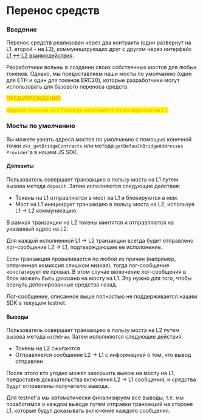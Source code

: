 # Перенос средств

### Введение <a href="#introduction" id="introduction"></a>

Перенос средств реализован через два контракта (один развернут на L1, второй - на L2), коммуницирующих друг с другом через интерфейс [L1 <-> L2 взаимодействия](vzaimodeistvie-l1-l2.md).

Разработчики вольны в создании своих собственных мостов для любых токенов. Однако, мы предоставляем наши мосты по умолчанию (один для ETH и один для токенов ERC20), которые разработчики могут использовать для базового переноса средств.

<mark style="color:orange;">**ПРЕДУПРЕЖДЕНИЕ**</mark>

<mark style="color:orange;">Адреса токенов на L2 всегда отличаются от их адресов на L1.</mark>

### Мосты по умолчанию <a href="#default-bridges" id="default-bridges"></a>

Вы можете узнать адреса мостов по умолчанию с помощью конечной точки `zks_getBridgeContracts` или метода `getDefaultBridgeAddresses` `Provider`'a в нашем JS SDK.

#### Депозиты <a href="#deposits" id="deposits"></a>

Пользователь совершает транзакцию в пользу моста на L1 путем вызова метода `deposit`. Затем исполняются следующие действия:

* Токены на L1 отправляются в мост на L1 и блокируются в нем.
* Мост на L1 инициирует транзакцию в пользу моста на L2, используя L1 -> L2 коммуникацию.

В рамках  транзакции на L2 токены минтятся и отправляются на указанный адрес на L2.

Для каждой исполненной L1 -> L2 транзакции всегда будет отправлено лог-сообщение L2 -> L1, подтверждающее ее исполонение.

Если транзакция проваливается по любой из причин (например, оплаченная комиссия слишком низкая), тогда лог-сообщение констатирует ее провал. В этом случае включение лог-сообщения в блок можеть быть доказано на мосту на L1. Эту нужно для того, чтобы вернуть депонированные средства назад.

Лог-сообщение, описанное выше полностью не поддерживается нашим SDK в текущем testnet.

#### Выводы <a href="#withdrawals" id="withdrawals"></a>

Пользователь совершает транзакцию в пользу моста на L2 путем вызова метода `withdraw`. Затем исполняются следующие действия:

* Токены на L2 сжигаются
* Отправляется сообщение L2 -> L1 с информацией о том, что вывод отправлен

После этого кто угодно может завершить вывож на мосту на L1, предоставив доказательства включения L2 -> L1 сообщения, и средства будут отправлены получателю вывода.

Для testnet'a мы автоматически финализируем все выводы, т.е. мы позаботимся о каждом выводе путем отправки транзакций на стороне L1, которые будут доказывать включение каждого сообщения.

